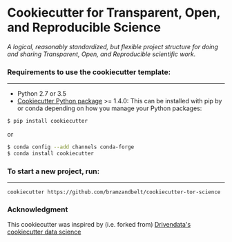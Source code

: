 # Cookiecutter for Transparent, Open, and Reproducible Science

_A logical, reasonably standardized, but flexible project structure for doing and sharing Transparent, Open, and Reproducible scientific work._

### Requirements to use the cookiecutter template:
-----------
 - Python 2.7 or 3.5
 - [Cookiecutter Python package](http://cookiecutter.readthedocs.org/en/latest/installation.html) >= 1.4.0: This can be installed with pip by or conda depending on how you manage your Python packages:

``` bash
$ pip install cookiecutter
```

or

``` bash
$ conda config --add channels conda-forge
$ conda install cookiecutter
```

### To start a new project, run:
------------

    cookiecutter https://github.com/bramzandbelt/cookiecutter-tor-science

### Acknowledgment

This cookiecutter was inspired by (i.e. forked from) [Drivendata's cookiecutter data science](https://github.com/drivendata/cookiecutter-data-science)
